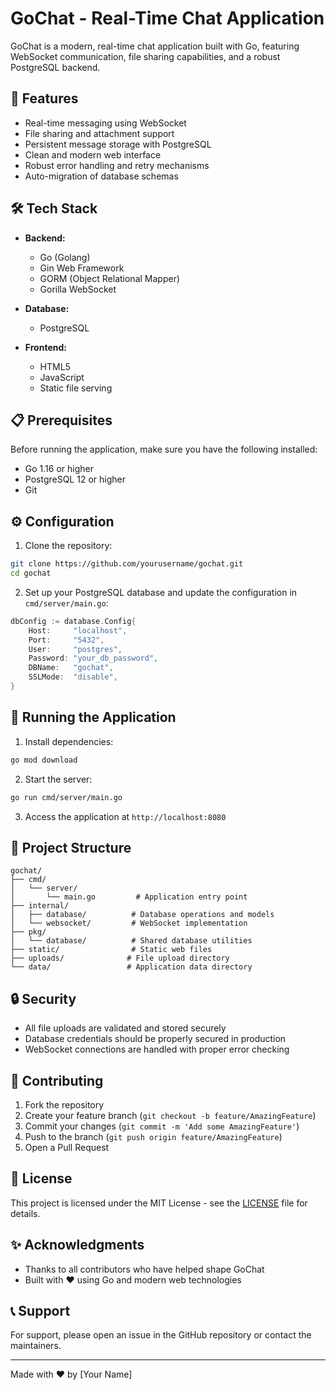 # GoChat - Real-Time Chat Application

GoChat is a modern, real-time chat application built with Go, featuring WebSocket communication, file sharing capabilities, and a robust PostgreSQL backend.

## 🚀 Features

- Real-time messaging using WebSocket
- File sharing and attachment support
- Persistent message storage with PostgreSQL
- Clean and modern web interface
- Robust error handling and retry mechanisms
- Auto-migration of database schemas

## 🛠 Tech Stack

- **Backend:**
  - Go (Golang)
  - Gin Web Framework
  - GORM (Object Relational Mapper)
  - Gorilla WebSocket

- **Database:**
  - PostgreSQL

- **Frontend:**
  - HTML5
  - JavaScript
  - Static file serving

## 📋 Prerequisites

Before running the application, make sure you have the following installed:

- Go 1.16 or higher
- PostgreSQL 12 or higher
- Git

## ⚙️ Configuration

1. Clone the repository:
```bash
git clone https://github.com/yourusername/gochat.git
cd gochat
```

2. Set up your PostgreSQL database and update the configuration in `cmd/server/main.go`:
```go
dbConfig := database.Config{
    Host:     "localhost",
    Port:     "5432",
    User:     "postgres",
    Password: "your_db_password",
    DBName:   "gochat",
    SSLMode:  "disable",
}
```

## 🚀 Running the Application

1. Install dependencies:
```bash
go mod download
```

2. Start the server:
```bash
go run cmd/server/main.go
```

3. Access the application at `http://localhost:8080`

## 📁 Project Structure

```
gochat/
├── cmd/
│   └── server/
│       └── main.go         # Application entry point
├── internal/
│   ├── database/          # Database operations and models
│   └── websocket/         # WebSocket implementation
├── pkg/
│   └── database/          # Shared database utilities
├── static/                # Static web files
├── uploads/              # File upload directory
└── data/                 # Application data directory
```

## 🔒 Security

- All file uploads are validated and stored securely
- Database credentials should be properly secured in production
- WebSocket connections are handled with proper error checking

## 🤝 Contributing

1. Fork the repository
2. Create your feature branch (`git checkout -b feature/AmazingFeature`)
3. Commit your changes (`git commit -m 'Add some AmazingFeature'`)
4. Push to the branch (`git push origin feature/AmazingFeature`)
5. Open a Pull Request

## 📝 License

This project is licensed under the MIT License - see the [LICENSE](LICENSE) file for details.

## ✨ Acknowledgments

- Thanks to all contributors who have helped shape GoChat
- Built with ❤️ using Go and modern web technologies

## 📞 Support

For support, please open an issue in the GitHub repository or contact the maintainers.

---
Made with ❤️ by [Your Name]
